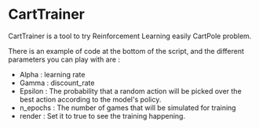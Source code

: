 # CartTrainer

CartTrainer is a tool to try Reinforcement Learning easily CartPole problem.

There is an example of code at the bottom of the script, and the different parameters you can play with are :

* Alpha : learning rate
* Gamma : discount_rate
* Epsilon : The probability that a random action will be picked over the best action according to the model's policy.
* n_epochs : The number of games that will be simulated for training
* render : Set it to true to see the training happening.

